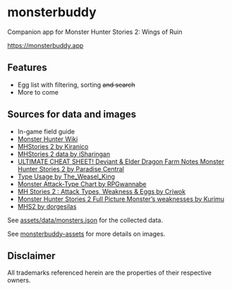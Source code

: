 # monsterbuddy

Companion app for Monster Hunter Stories 2: Wings of Ruin

https://monsterbuddy.app


## Features

- Egg list with filtering, sorting ~~and search~~
- More to come


## Sources for data and images

- In-game field guide
- [Monster Hunter Wiki](https://monsterhunter.fandom.com/wiki/Monster_Hunter_Wiki)
- [MHStories 2 by Kiranico](https://mhst.kiranico.com/mhs2)
- [MHStories 2 data by iSharingan](https://docs.google.com/spreadsheets/d/1QzM9X34IfACPtRa_yWq2BZUidWJqs0l2K_Gs2023bO0)
- [ULTIMATE CHEAT SHEET! Deviant & Elder Dragon Farm Notes Monster Hunter Stories 2 by Paradise Central](https://www.youtube.com/watch?v=Ss3Mgqe9dTo)
- [Type Usage by The_Weasel_King](https://docs.google.com/spreadsheets/d/1h4BMaeHa89KFgxHoCNxbhH2BLYj5kUjl88uwZ7BQr4o)
- [Monster Attack-Type Chart by RPGwannabe](https://www.reddit.com/r/MonsterHunterStories/comments/oo8fpi/monster_attacktype_chart)
- [MH Stories 2 : Attack Types, Weakness & Eggs by Criwok](https://docs.google.com/spreadsheets/d/1h4BMaeHa89KFgxHoCNxbhH2BLYj5kUjl88uwZ7BQr4o)
- [Monster Hunter Stories 2 Full Picture Monster’s weaknesses by Kurimu](https://www.kurimucardgame.com/mhs2-monster-weakness-en)
- [MHS2 by dorgesilas](https://docs.google.com/spreadsheets/d/1ayBCZ7WrkXniGTjKlkf7JFTzJA_0ZcaLYf5A_MEhxN4)

See [assets/data/monsters.json](https://github.com/te1/monsterbuddy/blob/main/assets/data/monsters.json) for the collected data.

See [monsterbuddy-assets](https://github.com/te1/monsterbuddy-assets) for more details on images.


## Disclaimer

All trademarks referenced herein are the properties of their respective owners.
